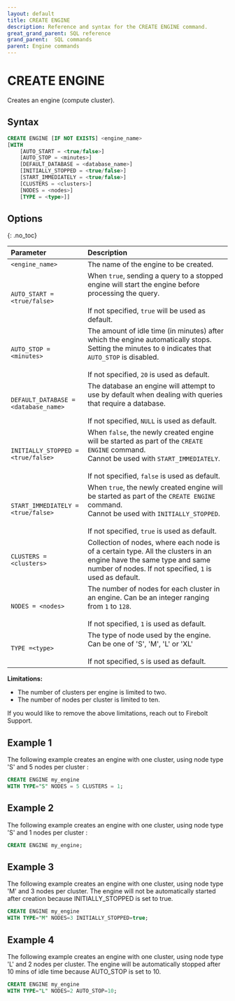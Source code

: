 ```yaml
---
layout: default
title: CREATE ENGINE
description: Reference and syntax for the CREATE ENGINE command.
great_grand_parent: SQL reference
grand_parent:  SQL commands
parent: Engine commands
---
```


# CREATE ENGINE
Creates an engine (compute cluster).

## Syntax

```sql
CREATE ENGINE [IF NOT EXISTS] <engine_name>
[WITH 
    [AUTO_START = <true/false>]
    [AUTO_STOP = <minutes>]
    [DEFAULT_DATABASE = <database_name>]
    [INITIALLY_STOPPED = <true/false>]
    [START_IMMEDIATELY = <true/false>]
    [CLUSTERS = <clusters>]
    [NODES = <nodes>]
    [TYPE = <type>]]
```
## Options
{: .no_toc}  

| Parameter                            | Description           |
| :----------------------------------- | :-------------------- |
| `<engine_name>`                      | The name of the engine to be created. |
| `AUTO_START = <true/false>`          | When `true`, sending a query to a stopped engine will start the engine before processing the query.<br><br>If not specified, `true` will be used as default. |
| `AUTO_STOP = <minutes>`              | The amount of idle time (in minutes) after which the engine automatically stops.<br>Setting the minutes to `0` indicates that `AUTO_STOP` is disabled.<br><br>If not specified, `20` is used as default. |
| `DEFAULT_DATABASE = <database_name>` | The database an engine will attempt to use by default when dealing with queries that require a database.<br><br>If not specified, `NULL` is used as default. |
| `INITIALLY_STOPPED = <true/false>`   | When `false`, the newly created engine will be started as part of the `CREATE ENGINE` command.<br>Cannot be used with `START_IMMEDIATELY`.<br><br>If not specified, `false` is used as default. |
| `START_IMMEDIATELY = <true/false>`   | When `true`, the newly created engine will be started as part of the `CREATE ENGINE` command.<br>Cannot be used with `INITIALLY_STOPPED`.<br><br>If not specified, `true` is used as default. |
| `CLUSTERS = <clusters>`              | Collection of nodes, where each node is of a certain type. All the clusters in an engine have the same type and same number of nodes. If not specified, `1` is used as default. |
| `NODES = <nodes>`                    | The number of nodes for each cluster in an engine. Can be an integer ranging from `1` to `128`. <br><br>If not specified, `1` is used as default. |
| `TYPE =<type>`                       | The type of node used by the engine. Can be one of 'S', 'M', 'L' or 'XL' <br><br>If not specified, `S` is used as default. |

**Limitations:**  
* The number of clusters per engine is limited to two. 
* The number of nodes per cluster is limited to ten.

If you would like to remove the above limitations, reach out to Firebolt Support.

## Example 1
The following example creates an engine with one cluster, using node type 'S' and 5 nodes per cluster : 

```sql
CREATE ENGINE my_engine
WITH TYPE="S" NODES = 5 CLUSTERS = 1;
```
## Example 2
The following example creates an engine with one cluster, using node type 'S' and 1 nodes per cluster : 

```sql
CREATE ENGINE my_engine;
```
## Example 3
The following example creates an engine with one cluster, using node type 'M' and 3 nodes per cluster. The engine will not be automatically started after creation because INITIALLY_STOPPED is set to true.

```sql
CREATE ENGINE my_engine
WITH TYPE="M" NODES=3 INITIALLY_STOPPED=true;
```
## Example 4
The following example creates an engine with one cluster, using node type 'L' and 2 nodes per cluster. The engine will be automatically stopped after 10 mins of idle time because AUTO_STOP is set to 10.

```sql
CREATE ENGINE my_engine
WITH TYPE="L" NODES=2 AUTO_STOP=10;
```